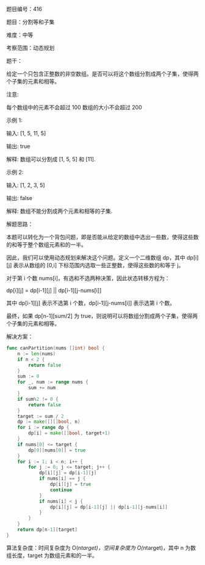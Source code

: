 题目编号：416

题目：分割等和子集

难度：中等

考察范围：动态规划

题干：

给定一个只包含正整数的非空数组。是否可以将这个数组分割成两个子集，使得两个子集的元素和相等。

注意:

每个数组中的元素不会超过 100
数组的大小不会超过 200

示例 1:

输入: [1, 5, 11, 5]

输出: true

解释: 数组可以分割成 [1, 5, 5] 和 [11].

示例 2:

输入: [1, 2, 3, 5]

输出: false

解释: 数组不能分割成两个元素和相等的子集.

解题思路：

本题可以转化为一个背包问题，即是否能从给定的数组中选出一些数，使得这些数的和等于整个数组元素和的一半。

因此，我们可以使用动态规划来解决这个问题。定义一个二维数组 dp，其中 dp[i][j] 表示从数组的 [0,i] 下标范围内选取一些正整数，使得这些数的和等于 j。

对于第 i 个数 nums[i]，有选和不选两种决策，因此状态转移方程为：

dp[i][j] = dp[i-1][j] || dp[i-1][j-nums[i]]

其中 dp[i-1][j] 表示不选第 i 个数，dp[i-1][j-nums[i]] 表示选第 i 个数。

最终，如果 dp[n-1][sum/2] 为 true，则说明可以将数组分割成两个子集，使得两个子集的元素和相等。

解决方案：

```go
func canPartition(nums []int) bool {
    n := len(nums)
    if n < 2 {
        return false
    }
    sum := 0
    for _, num := range nums {
        sum += num
    }
    if sum%2 != 0 {
        return false
    }
    target := sum / 2
    dp := make([][]bool, n)
    for i := range dp {
        dp[i] = make([]bool, target+1)
    }
    if nums[0] <= target {
        dp[0][nums[0]] = true
    }
    for i := 1; i < n; i++ {
        for j := 0; j <= target; j++ {
            dp[i][j] = dp[i-1][j]
            if nums[i] == j {
                dp[i][j] = true
                continue
            }
            if nums[i] < j {
                dp[i][j] = dp[i-1][j] || dp[i-1][j-nums[i]]
            }
        }
    }
    return dp[n-1][target]
}
```

算法复杂度：时间复杂度为 O(n*target)，空间复杂度为 O(n*target)，其中 n 为数组长度，target 为数组元素和的一半。